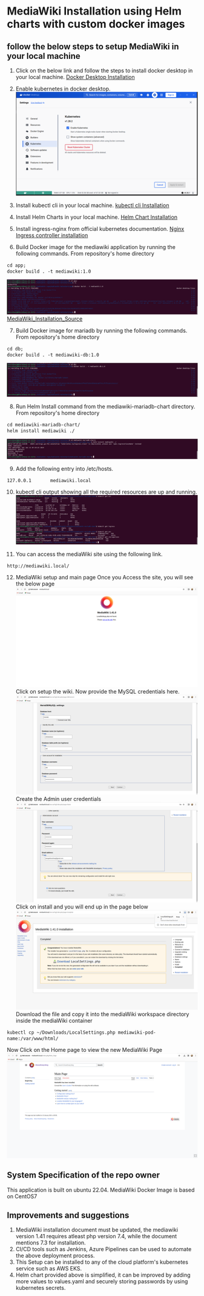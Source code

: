 # MediaWiki Installation using Helm charts with custom docker images

## follow the below steps to setup MediaWiki in your local machine

1. Click on the below link and follow the steps to install docker desktop in your local machine.
[Docker Desktop Installation](https://docs.docker.com/desktop/install/linux-install/)

2. Enable kubernetes in docker desktop.
![Enable_kubernetes](./output-images/enable-kubernetes.png)

3. Install kubectl cli in your local machine.
[kubectl cli Installation](https://kubernetes.io/docs/tasks/tools/install-kubectl-linux/)

4. Install Helm Charts in your local machine.
[Helm Chart Installation](https://helm.sh/docs/intro/install/)

5. Install ingress-nginx from official kubernetes documentation.
[Nginx Ingress controller installation](https://github.com/kubernetes/ingress-nginx/blob/main/docs/deploy/index.md)

6. Build Docker image for the mediawiki application by running the following commands.
From repository's home directory
```
cd app;
docker build . -t mediawiki:1.0
```
![Application_Docker](./output-images/application-docker.png)
[MediaWiki_Installation_Source](https://www.mediawiki.org/wiki/Manual:Running_MediaWiki_on_Red_Hat_Linux)

7. Build Docker image for mariadb by running the following commands.
From repository's home directory
```
cd db;
docker build . -t mediawiki-db:1.0
```
![DB_Docker](./output-images/db-docker.png)

8. Run Helm Install command from the mediawiki-mariadb-chart directory.
From repository's home directory
```
cd mediawiki-mariadb-chart/
helm install mediawiki ./
```
![Helm_Install](./output-images/helm_install.png)

9. Add the following entry into /etc/hosts.
```
127.0.0.1       mediawiki.local
```
10. kubectl cli output showing all the required resources are up and running.
![kubectl_cli](./output-images/kubectl_output_all.png)

11. You can access the mediaWiki site using the following link.
```
http://mediawiki.local/
```
12. MediaWiki setup and main page
Once you Access the site, you will see the below page
![MediaWiki_Page_Before_Setup](./output-images/mediaWiki_before_setup.png)
Click on setup the wiki. Now provide the MySQL credentials here.
![Provide_MySQL_Credentials](./output-images/proving_mysql_credentials.png)
Create the Admin user credentials
![Admin_Credentials](./output-images/Admin_Account_settings.png)
Click on install and you will end up in the page below
![LocalSettingsPHP](./output-images/LocalSettingsPHP.png)
Download the file and copy it into the mediaWiki workspace directory inside the mediaWiki container
```
kubectl cp ~/Downloads/LocalSettings.php mediawiki-pod-name:/var/www/html/
```
Now Click on the Home page to view the new MediaWiki Page
![Final_Output](./output-images/Final_output.png)

## System Specification of the repo owner
This application is built on ubuntu 22.04. MediaWiki Docker Image is based on CentOS7

## Improvements and suggestions

1. MediaWiki installation document must be updated, the mediawiki version 1.41 requires atleast php version 7.4, while the document mentions 7.3 for installation.
2. CI/CD tools such as Jenkins, Azure Pipelines can be used to automate the above deployment process.
3. This Setup can be installed to any of the cloud platform's kubernetes service such as AWS EKS.
4. Helm chart provided above is simplified, it can be improved by adding more values to values.yaml and securely storing passwords by using kubernetes secrets.

